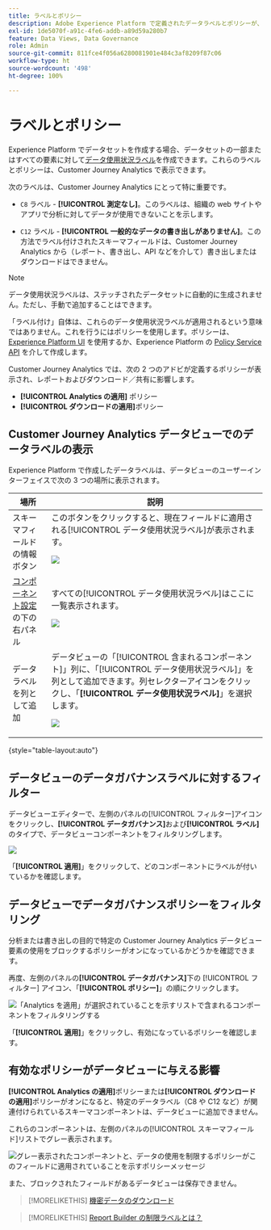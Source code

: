```yaml
---
title: ラベルとポリシー
description: Adobe Experience Platform で定義されたデータラベルとポリシーが、Customer Journey Analytics のデータビューとレポートに与える影響について説明します。
exl-id: 1de5070f-a91c-4fe6-addb-a89d59a280b7
feature: Data Views, Data Governance
role: Admin
source-git-commit: 811fce4f056a6280081901e484c3af8209f87c06
workflow-type: ht
source-wordcount: '498'
ht-degree: 100%

---
```


# ラベルとポリシー

Experience Platform でデータセットを作成する場合、データセットの一部またはすべての要素に対して[データ使用状況ラベル](https://experienceleague.adobe.com/docs/experience-platform/data-governance/labels/reference.html?lang=ja)を作成できます。これらのラベルとポリシーは、Customer Journey Analytics で表示できます。

次のラベルは、Customer Journey Analytics にとって特に重要です。

* `C8` ラベル - **[!UICONTROL 測定なし]**。このラベルは、組織の web サイトやアプリで分析に対してデータが使用できないことを示します。

* `C12` ラベル - **[!UICONTROL 一般的なデータの書き出しがありません]**。この方法でラベル付けされたスキーマフィールドは、Customer Journey Analytics から（レポート、書き出し、API などを介して）書き出しまたはダウンロードはできません。

>[!NOTE]
>
>データ使用状況ラベルは、ステッチされたデータセットに自動的に生成されません。ただし、手動で追加することはできます。

「ラベル付け」自体は、これらのデータ使用状況ラベルが適用されるという意味ではありません。これを行うにはポリシーを使用します。ポリシーは、[Experience Platform UI](https://experienceleague.adobe.com/docs/experience-platform/data-governance/policies/user-guide.html?lang=ja) を使用するか、Experience Platform の [Policy Service API](https://experienceleague.adobe.com/docs/experience-platform/data-governance/api/overview.html?lang=ja) を介して作成します。

Customer Journey Analytics では、次の 2 つのアドビが定義するポリシーが表示され、レポートおよびダウンロード／共有に影響します。

* **[!UICONTROL Analytics の適用]** ポリシー
* **[!UICONTROL ダウンロードの適用]**&#x200B;ポリシー

## Customer Journey Analytics データビューでのデータラベルの表示

Experience Platform で作成したデータラベルは、データビューのユーザーインターフェイスで次の 3 つの場所に表示されます。

| 場所 | 説明 |
| --- | --- |
| スキーマフィールドの情報ボタン | このボタンをクリックすると、現在フィールドに適用される[!UICONTROL データ使用状況ラベル]が表示されます。<p>![](assets/data-label-left.png) |
| [コンポーネント設定](/help/data-views/component-settings/overview.md)の下の右パネル | すべての[!UICONTROL データ使用状況ラベル]はここに一覧表示されます。<p>![](assets/data-label-right.png) |
| データラベルを列として追加 | データビューの「[!UICONTROL 含まれるコンポーネント]」列に、「[!UICONTROL データ使用状況ラベル]」を列として追加できます。列セレクターアイコンをクリックし、「**[!UICONTROL データ使用状況ラベル]**」を選択します。<p>![](assets/data-label-column.png) |

{style="table-layout:auto"}

## データビューのデータガバナンスラベルに対するフィルター

データビューエディターで、左側のパネルの[!UICONTROL フィルター]アイコンをクリックし、**[!UICONTROL データガバナンス]**&#x200B;および&#x200B;**[!UICONTROL ラベル]**&#x200B;のタイプで、データビューコンポーネントをフィルタリングします。

![](assets/filter-labels.png)

「**[!UICONTROL 適用]**」をクリックして、どのコンポーネントにラベルが付いているかを確認します。

## データビューでデータガバナンスポリシーをフィルタリング

分析または書き出しの目的で特定の Customer Journey Analytics データビュー要素の使用をブロックするポリシーがオンになっているかどうかを確認できます。

再度、左側のパネルの&#x200B;**[!UICONTROL データガバナンス]**&#x200B;下の [!UICONTROL フィルター] アイコン、「**[!UICONTROL ポリシー]**」の順にクリックします。

![「Analytics を適用」が選択されていることを示すリストで含まれるコンポーネントをフィルタリングする](assets/filter-policies.png)

「**[!UICONTROL 適用]**」をクリックし、有効になっているポリシーを確認します。

## 有効なポリシーがデータビューに与える影響

**[!UICONTROL Analytics の適用]**&#x200B;ポリシーまたは&#x200B;**[!UICONTROL ダウンロードの適用]**&#x200B;ポリシーがオンになると、特定のデータラベル（C8 や C12 など）が関連付けられているスキーマコンポーネントは、データビューに追加できません。

これらのコンポーネントは、左側のパネルの[!UICONTROL スキーマフィールド]リストでグレー表示されます。

![グレー表示されたコンポーネントと、データの使用を制限するポリシーがこのフィールドに適用されていることを示すポリシーメッセージ](assets/component-greyed.png)

また、ブロックされたフィールドがあるデータビューは保存できません。

>[!MORELIKETHIS]
>[機密データのダウンロード](/help/analysis-workspace/export/download-send.md)

>[!MORELIKETHIS]
>[Report Builder の制限ラベルとは？](https://experienceleague.adobe.com/docs/analytics-platform/using/cja-reportbuilder/restricted-labels.html?lang=ja)


